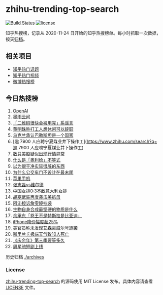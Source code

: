 # zhihu-trending-top-search

[![Build Status](https://github.com/justjavac/zhihu-trending-top-search/workflows/ci/badge.svg?branch=main)](https://github.com/justjavac/zhihu-trending-top-search/actions)
[![license](https://img.shields.io/github/license/justjavac/zhihu-trending-top-search)](https://github.com/justjavac/zhihu-trending-top-search/blob/main/LICENSE)

知乎热搜榜，记录从 2020-11-24
日开始的知乎热搜榜单。每小时抓取一次数据，按天[归档](./archives)。

## 相关项目

- [知乎热门话题](https://github.com/justjavac/zhihu-trending-hot-questions)
- [知乎热门视频](https://github.com/justjavac/zhihu-trending-hot-video)
- [微博热搜榜](https://github.com/justjavac/weibo-trending-hot-search)

## 今日热搜榜

<!-- BEGIN -->
<!-- 最后更新时间 Thu Jun 06 2024 14:09:03 GMT+0800 (China Standard Time) -->

1. [OpenAI](https://www.zhihu.com/search?q=OpenAI)
1. [墨雨云间](https://www.zhihu.com/search?q=墨雨云间)
1. [「二维码很快会被用完」系谣言](https://www.zhihu.com/search?q=「二维码很快会被用完」系谣言)
1. [董明珠称打工人想休闲可以辞职](https://www.zhihu.com/search?q=董明珠称打工人想休闲可以辞职)
1. [乌克兰承认巴勒斯坦是一个国家](https://www.zhihu.com/search?q=乌克兰承认巴勒斯坦是一个国家)
1. [逾 7900 人应聘宁夏煤业井下操作工](https://www.zhihu.com/search?q=逾 7900
   人应聘宁夏煤业井下操作工)
1. [数只美股疑似出现行情异常](https://www.zhihu.com/search?q=数只美股疑似出现行情异常)
1. [什么是「奥利给」不等式](https://www.zhihu.com/search?q=什么是「奥利给」不等式)
1. [以为很干净实际很脏的东西](https://www.zhihu.com/search?q=以为很干净实际很脏的东西)
1. [为什么公交车门不设计在最末尾](https://www.zhihu.com/search?q=为什么公交车门不设计在最末尾)
1. [苹果手机](https://www.zhihu.com/search?q=苹果手机)
1. [张志磊vs维尔德](https://www.zhihu.com/search?q=张志磊vs维尔德)
1. [中国女排0:3不敌意大利女排](https://www.zhihu.com/search?q=中国女排0:3不敌意大利女排)
1. [胡塞武装再度袭击美航母](https://www.zhihu.com/search?q=胡塞武装再度袭击美航母)
1. [阿沁控诉詹雯婷抄袭](https://www.zhihu.com/search?q=阿沁控诉詹雯婷抄袭)
1. [生物自身合成最坚硬的物质是什么](https://www.zhihu.com/search?q=生物自身合成最坚硬的物质是什么)
1. [余承东「卷王不是特斯拉是比亚迪」](https://www.zhihu.com/search?q=余承东「卷王不是特斯拉是比亚迪」)
1. [iPhone降价幅度超25%](https://www.zhihu.com/search?q=iPhone降价幅度超25%)
1. [美官员称未发现艾森豪威尔号遭袭](https://www.zhihu.com/search?q=美官员称未发现艾森豪威尔号遭袭)
1. [斯里兰卡极端天气致10人死亡](https://www.zhihu.com/search?q=斯里兰卡极端天气致10人死亡)
1. [《庆余年》第三季要等多久](https://www.zhihu.com/search?q=《庆余年》第三季要等多久)
1. [周星驰短剧上线](https://www.zhihu.com/search?q=周星驰短剧上线)

<!-- END -->

历史归档 [./archives](./archives)

### License

[zhihu-trending-top-search](https://github.com/justjavac/zhihu-trending-top-search)
的源码使用 MIT License 发布。具体内容请查看 [LICENSE](./LICENSE) 文件。
